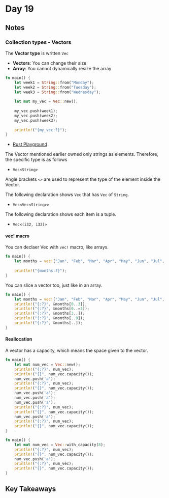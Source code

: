 # Day 19

## Notes

### Collection types - Vectors

The **Vector type** is written `Vec`

- **Vectors**: You can change their size
- **Array**: You cannot dynamically resize the array

```rust
fn main() {
    let week1 = String::from("Monday");
    let week2 = String::from("Tuesday");
    let week3 = String::from("Wednesday");
    
    let mut my_vec = Vec::new();
    
    my_vec.push(week1);
    my_vec.push(week2);
    my_vec.push(week3);
    
    println!("{my_vec:?}");
}
```

- [Rust Playground](https://play.rust-lang.org/?version=stable&mode=debug&edition=2021&gist=117b2a7f235eb1ebec498ef940ded043)

The Vector mentioned earlier owned only strings as elements. Therefore, the specific type is as follows

- `Vec<String>`

Angle brackets `<>` are used to represent the type of the element inside the Vector.

The following declaration shows `Vec` that has `Vec` of `String`.

- `Vec<Vec<String>>`

The following declaration shows each item is a tuple.

- `Vec<(i32, i32)>`

#### vec! macro

You can declaer Vec with `vec!` macro, like arrays.

```rust
fn main() {
    let months = vec!["Jan", "Feb", "Mar", "Apr", "May", "Jun", "Jul", "Aug", "Sep", "Oct", "Nov", "Dec"];
    
    println!("{months:?}");
}
```

You can slice a vector too, just like in an array.

```rust
fn main() {
    let months = vec!["Jan", "Feb", "Mar", "Apr", "May", "Jun", "Jul", "Aug", "Sep", "Oct", "Nov", "Dec"];
    println!("{:?}", &months[0..3]);
    println!("{:?}", &months[0..=3]);
    println!("{:?}", &months[3..]);
    println!("{:?}", &months[..9]);
    println!("{:?}", &months[..]);
}
```

#### Reallocation

A vector has a capacity, which means the space given to the vector. 

```rust
fn main() {
    let mut num_vec = Vec::new();
    println!("{:?}", num_vec);
    println!("{}", num_vec.capacity());
    num_vec.push('a');
    println!("{:?}", num_vec);
    println!("{}", num_vec.capacity()); 
    num_vec.push('a');
    num_vec.push('a');
    num_vec.push('a');
    println!("{:?}", num_vec);
    println!("{}", num_vec.capacity());
    num_vec.push('a');
    println!("{:?}", num_vec);
    println!("{}", num_vec.capacity());
}
```

```rust
fn main() {
    let mut num_vec = Vec::with_capacity(8);
    println!("{:?}", num_vec);
    println!("{}", num_vec.capacity());
    num_vec.push('a');
    println!("{:?}", num_vec);
    println!("{}", num_vec.capacity()); 
}
```
## Key Takeaways
